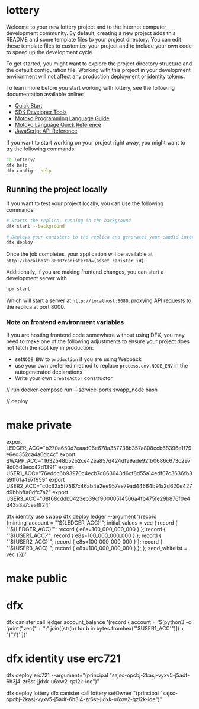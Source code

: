 # lottery

Welcome to your new lottery project and to the internet computer development community. By default, creating a new project adds this README and some template files to your project directory. You can edit these template files to customize your project and to include your own code to speed up the development cycle.

To get started, you might want to explore the project directory structure and the default configuration file. Working with this project in your development environment will not affect any production deployment or identity tokens.

To learn more before you start working with lottery, see the following documentation available online:

- [Quick Start](https://sdk.dfinity.org/docs/quickstart/quickstart-intro.html)
- [SDK Developer Tools](https://sdk.dfinity.org/docs/developers-guide/sdk-guide.html)
- [Motoko Programming Language Guide](https://sdk.dfinity.org/docs/language-guide/motoko.html)
- [Motoko Language Quick Reference](https://sdk.dfinity.org/docs/language-guide/language-manual.html)
- [JavaScript API Reference](https://erxue-5aaaa-aaaab-qaagq-cai.raw.ic0.app)

If you want to start working on your project right away, you might want to try the following commands:

```bash
cd lottery/
dfx help
dfx config --help
```

## Running the project locally

If you want to test your project locally, you can use the following commands:

```bash
# Starts the replica, running in the background
dfx start --background

# Deploys your canisters to the replica and generates your candid interface
dfx deploy
```

Once the job completes, your application will be available at `http://localhost:8000?canisterId={asset_canister_id}`.

Additionally, if you are making frontend changes, you can start a development server with

```bash
npm start
```

Which will start a server at `http://localhost:8080`, proxying API requests to the replica at port 8000.

### Note on frontend environment variables

If you are hosting frontend code somewhere without using DFX, you may need to make one of the following adjustments to ensure your project does not fetch the root key in production:

- set`NODE_ENV` to `production` if you are using Webpack
- use your own preferred method to replace `process.env.NODE_ENV` in the autogenerated declarations
- Write your own `createActor` constructor




// run
docker-compose run --service-ports swapp_node bash



// deploy

# make private


export LEDGER_ACC="b270a650d7eaad06e678a357738b357a808ccb68396e1f79e6ed352ca4a0dc4c"
export SWAPP_ACC="1632548b52b2ce42ea857d424df99ade92fb0686c673c2979d05d3ecc42d139f"
export USER1_ACC="76eddc6b93970c4ecb7d863643d6cf8d55a14edf07c3636fb8a9ff61a497f959"
export USER2_ACC="c0c62a5f7567c46ab4e2ee957ee79ad44664b91a2d620e427d9bbbffa0dfc7a2"
export USER3_ACC="08f68cddb0423eb39cf90000514566a4fb475fe29b876f0e4d43a3a7ceafff24"


dfx identity use swapp
dfx deploy ledger --argument '(record {minting_account = "'${LEDGER_ACC}'"; initial_values = vec { record { "'${LEDGER_ACC}'"; record { e8s=100_000_000_000 } }; record { "'${USER1_ACC}'"; record { e8s=100_000_000_000 } }; record { "'${USER2_ACC}'"; record { e8s=100_000_000_000 } }; record { "'${USER3_ACC}'"; record { e8s=100_000_000_000 } }; }; send_whitelist = vec {}})'

# make public

# dfx 
dfx canister call ledger account_balance '(record { account = '$(python3 -c 'print("vec{" + ";".join([str(b) for b in bytes.fromhex("'$USER1_ACC'")]) + "}")')' })'

# dfx identity use erc721
dfx deploy erc721 --argument="(principal \"sajsc-opcbj-2kasj-vyxv5-j5adf-6h3j4-zr6st-jjdxk-u6xw2-qzl2k-iqe\")"


dfx deploy lottery
dfx canister call lottery setOwner "(principal \"sajsc-opcbj-2kasj-vyxv5-j5adf-6h3j4-zr6st-jjdxk-u6xw2-qzl2k-iqe\")"
